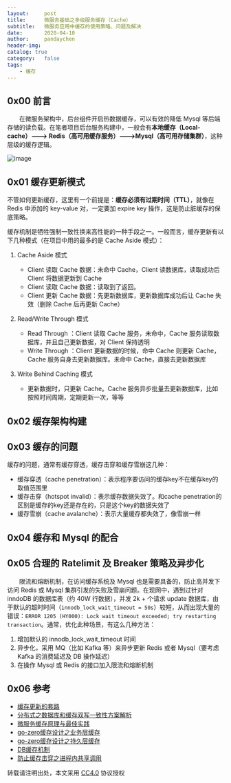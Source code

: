 ```yaml
---
layout:     post
title:      微服务基础之多级服务缓存（Cache）
subtitle:   微服务应用中缓存的使用策略、问题及解决
date:       2020-04-10
author:     pandaychen
header-img:
catalog: true
category:   false
tags:
    - 缓存
---
```



##	0x00 前言

&emsp;&emsp;在微服务架构中，后台组件开启热数据缓存，可以有效的降低 Mysql 等后端存储的读负载。在笔者项目后台服务构建中，一般会有**本地缓存（Local-cache）---> Redis（高可用缓存服务）--->Mysql（高可用存储集群）**，这种层级的缓存逻辑。

![image](https://s1.ax1x.com/2020/04/17/JeS9bt.png)

##	0x01	缓存更新模式

不管如何更新缓存，这里有一个前提是：**缓存必须有过期时间（TTL）**，就像在 Redis 中添加的 key-value 对，一定要加 expire key 操作，这是防止脏缓存的保底策略。

缓存机制是牺牲强制一致性换来高性能的一种手段之一。一般而言，缓存更新有以下几种模式（在项目中用的最多的是 Cache Aside 模式）：

1.	Cache Aside 模式
    -   Client 读取 Cache 数据：未命中 Cache，Client 读数据库，读取成功后 Client 将数据更新到 Cache
    -   Client 读取 Cache 数据：读取到了返回。
    -   Client 更新 Cache 数据：先更新数据库，更新数据库成功后让 Cache 失效（删除 Cache 后再更新 Cache）

2.	Read/Write Through 模式
    -   Read Through ：Client 读取 Cache 服务，未命中，Cache 服务读取数据库，并且自己更新数据，对 Client 保持透明
    -   Write Through ：Client 更新数据的时候，命中 Cache 则更新 Cache，Cache 服务自身去更新数据库。未命中 Cache，直接去更新数据库

3.	Write Behind Caching 模式
    -   更新数据时，只更新 Cache。Cache 服务异步批量去更新数据库，比如按照时间周期，定期更新一次，等等


##	0x02	缓存架构构建


##	0x03	缓存的问题
缓存的问题，通常有缓存穿透，缓存击穿和缓存雪崩这几种：

-   缓存穿透（cache penetration）：表示程序要访问的缓存key不在缓存key的取值范围里
-   缓存击穿（hotspot invalid）：表示缓存数据失效了。和cache penetration的区别是缓存的key还是存在的，只是这个key的数据失效了
-   缓存雪崩（cache avalanche）：表示大量缓存都失效了，像雪崩一样

##	0x04 	缓存和 Mysql 的配合


##	0x05 合理的 Ratelimit 及 Breaker 策略及异步化
&emsp;&emsp;限流和熔断机制，在访问缓存系统及 Mysql 也是需要具备的，防止高并发下访问 Redis 或 Mysql 集群引发的失败及雪崩问题。在现网中，遇到过针对 inndoDB 的数据库表（约 40W 行数据），并发 2k + 个请求 update 数据库，由于默认的超时时间（`innodb_lock_wait_timeout = 50s`）较短，从而出现大量的错误：`ERROR 1205 (HY000): Lock wait timeout exceeded; try restarting transaction`。通常，优化此种场景，有这么几种方法：
1.	增加默认的 innodb_lock_wait_timeout 时间
2.	异步化，采用 MQ（比如 Kafka 等）来异步更新 Redis 或者 Mysql（要考虑 Kafka 的消费延迟及 DB 操作延迟）
3.	在操作 Mysql 或 Redis 的接口加入限流和熔断机制

##	0x06	参考
-	[缓存更新的套路](https://coolshell.cn/articles/17416.html)
-	[分布式之数据库和缓存双写一致性方案解析](https://www.cnblogs.com/rjzheng/p/9041659.html?hmsr=joyk.com&utm_source=joyk.com&utm_medium=referral)
-   [微服务缓存原理与最佳实践](https://talkgo.org/t/topic/1505)
-   [go-zero缓存设计之业务层缓存](https://www.bookstack.cn/read/go-zero-1.3-zh/buiness-cache.md)
-   [go-zero缓存设计之持久层缓存](https://www.bookstack.cn/read/go-zero-1.3-zh/redis-cache.md)
-   [DB缓存机制](https://www.bookstack.cn/read/go-zero-1.3-zh/sql-cache.md)
-   [防止缓存击穿之进程内共享调用](https://www.bookstack.cn/read/go-zero-1.3-zh/sharedcalls.md)

转载请注明出处，本文采用 [CC4.0](http://creativecommons.org/licenses/by-nc-nd/4.0/) 协议授权